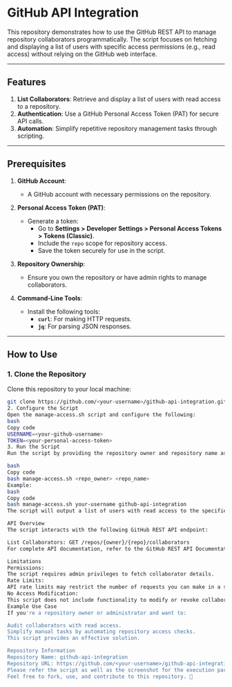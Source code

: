 # GitHub API Integration

This repository demonstrates how to use the GitHub REST API to manage repository collaborators programmatically. The script focuses on fetching and displaying a list of users with specific access permissions (e.g., read access) without relying on the GitHub web interface.

---

## Features

1. **List Collaborators**: Retrieve and display a list of users with read access to a repository.
2. **Authentication**: Use a GitHub Personal Access Token (PAT) for secure API calls.
3. **Automation**: Simplify repetitive repository management tasks through scripting.

---

## Prerequisites

1. **GitHub Account**:
   - A GitHub account with necessary permissions on the repository.

2. **Personal Access Token (PAT)**:
   - Generate a token:
     - Go to **Settings > Developer Settings > Personal Access Tokens > Tokens (Classic)**.
     - Include the `repo` scope for repository access.
     - Save the token securely for use in the script.

3. **Repository Ownership**:
   - Ensure you own the repository or have admin rights to manage collaborators.

4. **Command-Line Tools**:
   - Install the following tools:
     - **`curl`**: For making HTTP requests.
     - **`jq`**: For parsing JSON responses.

---

## How to Use

### 1. Clone the Repository
Clone this repository to your local machine:

```bash
git clone https://github.com/<your-username>/github-api-integration.git
2. Configure the Script
Open the manage-access.sh script and configure the following:
bash
Copy code
USERNAME=<your-github-username>
TOKEN=<your-personal-access-token>
3. Run the Script
Run the script by providing the repository owner and repository name as arguments:

bash
Copy code
bash manage-access.sh <repo_owner> <repo_name>
Example:
bash
Copy code
bash manage-access.sh your-username github-api-integration
The script will output a list of users with read access to the specified repository.

API Overview
The script interacts with the following GitHub REST API endpoint:

List Collaborators: GET /repos/{owner}/{repo}/collaborators
For complete API documentation, refer to the GitHub REST API Documentation.

Limitations
Permissions:
The script requires admin privileges to fetch collaborator details.
Rate Limits:
API rate limits may restrict the number of requests you can make in a short time frame.
No Access Modification:
This script does not include functionality to modify or revoke collaborator permissions.
Example Use Case
If you're a repository owner or administrator and want to:

Audit collaborators with read access.
Simplify manual tasks by automating repository access checks.
This script provides an effective solution.

Repository Information
Repository Name: github-api-integration
Repository URL: https://github.com/<your-username>/github-api-integration
Please refer the script as well as the screenshot for the execution part
Feel free to fork, use, and contribute to this repository. 🚀


